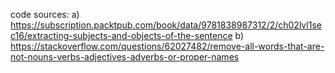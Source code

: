 code sources: a) https://subscription.packtpub.com/book/data/9781838987312/2/ch02lvl1sec16/extracting-subjects-and-objects-of-the-sentence
              b) https://stackoverflow.com/questions/62027482/remove-all-words-that-are-not-nouns-verbs-adjectives-adverbs-or-proper-names

